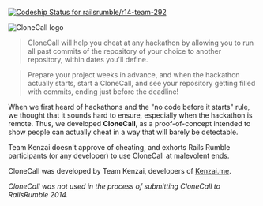 [![Codeship Status for
railsrumble/r14-team-292](https://codeship.io/projects/dfca53e0-3884-0132-3bf5-3e83918148ed/status?branch=master)](https://codeship.io/projects/42053)

![CloneCall logo](https://www.dropbox.com/s/l7aorxr9x140u4k/clonecall.png?dl=1)

> CloneCall will help you cheat at any hackathon by allowing you to run all past commits of the repository of your choice to another repository, within dates you'll define.

> Prepare your project weeks in advance, and when the hackathon actually starts, start a CloneCall, and see your repository getting filled with commits, ending just before the deadline!

When we first heard of hackathons and the "no code before it starts" rule, we thought that it sounds hard to ensure, especially when the hackathon is remote.
Thus, we developed **CloneCall**, as a proof-of-concept intended to show people can actually cheat in a way that will barely be detectable.

Team Kenzai doesn't approve of cheating, and exhorts Rails Rumble participants (or any developer) to use CloneCall at malevolent ends.

CloneCall was developed by Team Kenzai, developers of [Kenzai.me](https://kenzai.me).

*CloneCall was not used in the process of submitting CloneCall to RailsRumble 2014.*
